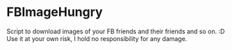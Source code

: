 # FBImageHungry
Script to download images of your FB friends and their friends and so on. :D Use it at your own risk, I hold no responsibility for any damage.
